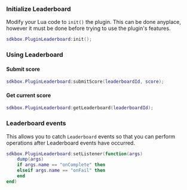 ### Initialize Leaderboard
Modify your Lua code to `init()` the plugin. This can be done anyplace, however it must be done before trying to use the plugin's features.
```lua
sdkbox.PluginLeaderboard:init();
```

### Using Leaderboard
#### Submit score
```lua
sdkbox.PluginLeaderboard:submitScore(leaderboardId, score);
```

#### Get current score
```lua
sdkbox.PluginLeaderboard:getLeaderboard(leaderboardId);
```

### Leaderboard events
This allows you to catch `Leaderboard` events so that you can perform operations after Leaderboard events have occurred.

```lua
sdkbox.PluginLeaderboard:setListener(function(args)
    dump(args)
    if args.name == "onComplete" then
    elseif args.name == "onFail" then
    end
end)
```
